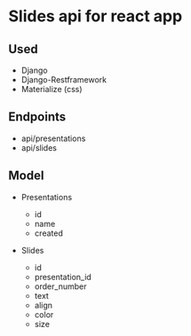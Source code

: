 # Slides api for react app

## Used
- Django
- Django-Restframework
- Materialize (css)
## Endpoints
- api/presentations
- api/slides

## Model
- Presentations
    - id
    - name
    - created
    
- Slides
    - id
    - presentation_id
    - order_number
    - text
    - align
    - color
    - size

  